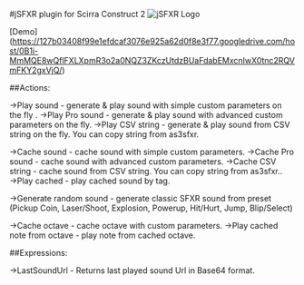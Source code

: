 #jSFXR plugin for Scirra Construct 2
![jSFXR Logo](http://leaderboardhost.com/jSFXR_big.png)

[Demo] (https://127b03408f99e1efdcaf3076e925a62d0f8e3f77.googledrive.com/host/0B1i-MmMQE8wQflFXLXpmR3o2a0NQZ3ZKczUtdzBUaFdabEMxcnIwX0tnc2RQVmFKY2gxVjQ/)

##Actions: 

→Play sound - generate & play sound with simple custom parameters on the fly .
→Play Pro sound - generate & play sound with advanced custom parameters on the fly.
→Play CSV string - generate & play sound from CSV string on the fly. You can copy string from as3sfxr.

→Cache sound - cache sound with simple custom parameters.
→Cache Pro sound - cache sound with advanced custom parameters.
→Cache CSV string - cache sound from CSV string. You can copy string from as3sfxr..
→Play cached - play cached sound by tag.

→Generate random sound - generate classic SFXR sound from preset (Pickup Coin, Laser/Shoot, Explosion, Powerup, Hit/Hurt, Jump, Blip/Select)

→Cache octave - cache octave with custom parameters.
→Play cached note from octave - play note from cached octave.

##Expressions: 

→LastSoundUrl - Returns last played sound Url in Base64 format.
